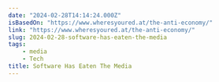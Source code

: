 ```yaml
---
date: "2024-02-28T14:14:24.000Z"
isBasedOn: "https://www.wheresyoured.at/the-anti-economy/"
link: "https://www.wheresyoured.at/the-anti-economy/"
slug: 2024-02-28-software-has-eaten-the-media
tags:
    - media
    - Tech
title: Software Has Eaten The Media
---
```

